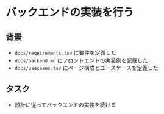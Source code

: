 # バックエンドの実装を行う

## 背景

- `docs/requirements.tsv` に要件を定義した
- `docs/backend.md` にフロントエンドの実装例を記載した
- `docs/usecases.tsv` にページ構成とユースケースを定義した

## タスク

- 設計に従ってバックエンドの実装を続ける

